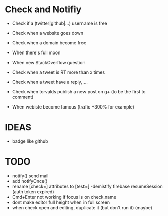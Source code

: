 # Check and Notifiy

- Check if a (twitter|github|...) username is free
- Check when a website goes down
- Check when a domain become free
- When there's full moon

- When new StackOverflow question
- Check when a tweet is RT more than x times
- Check when a tweet have a reply, ...
- Check when torvalds publish a new post on g+ (to be the first to comment)

- When webiste become famous (trafic +300% for example)

# IDEAS

- badge like github

# TODO

- notify() send mail
- add notifyOnce()
- rename [check=] attributes to [test=]
 -demistify firebase resumeSession (auth token expired)
- Cmd+Enter not working if focus is on check.name
- dont make editor full height when in full screen
- when check open and editing, duplicate it (but don't run it) (maybe)

